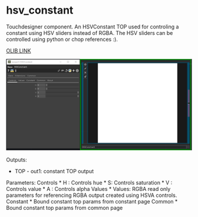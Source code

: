 # hsv_constant
 Touchdesigner component. An HSVConstant TOP used for controling a constant using HSV sliders instead of RGBA. The HSV sliders can be controlled using python or chop references :).

[OLIB LINK](https://olib.amb-service.net/component/hsv-constant)

![HSV constant thumbnail](thumbnail.png)

Outputs: 
 * TOP - out1: constant TOP output

Parameters:
    Controls
        * H : Controls hue
        * S: Controls saturation
        * V : Controls value
        * A : Controls alpha
    Values
        * Values: RGBA read only parameters for referencing RGBA output created using HSVA controls.
    Constant
        * Bound constant top params from constant page
    Common
        * Bound constant top params from common page



